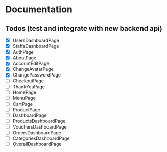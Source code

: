 # Documentation

## Todos (test and integrate with new backend api)

- [x] UsersDashboardPage
- [x] StaffsDashboardPage
- [x] AuthPage
- [x] AboutPage
- [x] AccountEditPage
- [x] ChangeAvatarPage
- [x] ChangePasswordPage
- [ ] CheckoutPage
- [ ] ThankYouPage
- [ ] HomePage
- [ ] MenuPage
- [ ] CartPage
- [ ] ProductPage
- [ ] DashboardPage
- [ ] ProductsDashboardPage
- [ ] VouchersDashboardPage
- [ ] OrdersDashboardPage
- [ ] CategoriesDashboardPage
- [ ] OverallDashboardPage
